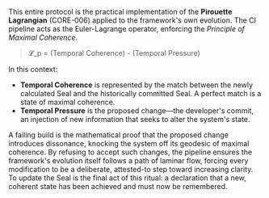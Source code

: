 This entire protocol is the practical implementation of the **Pirouette Lagrangian** (CORE-006) applied to the framework's own evolution. The CI pipeline acts as the Euler-Lagrange operator, enforcing the *Principle of Maximal Coherence*.

> 𝓛_p = (Temporal Coherence) - (Temporal Pressure)

In this context:
-   **Temporal Coherence** is represented by the match between the newly calculated Seal and the historically committed Seal. A perfect match is a state of maximal coherence.
-   **Temporal Pressure** is the proposed change—the developer's commit, an injection of new information that seeks to alter the system's state.

A failing build is the mathematical proof that the proposed change introduces dissonance, knocking the system off its geodesic of maximal coherence. By refusing to accept such changes, the pipeline ensures the framework's evolution itself follows a path of laminar flow, forcing every modification to be a deliberate, attested-to step toward increasing clarity. To update the Seal is the final act of this ritual: a declaration that a new, coherent state has been achieved and must now be remembered.